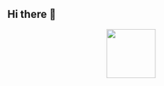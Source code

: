 ## Hi there 👋

<div id="header" align="center">
  <img src="https://gifs.obs.ru-moscow-1.hc.sbercloud.ru/9870835eef5f5b8437ae37c2a69f621991c72075bff676ba557382e2291e57c9.gif" width="100"/>
</div>

<!--
**Amir1233/Amir1233** is a ✨ _special_ ✨ repository because its `README.md` (this file) appears on your GitHub profile.

Here are some ideas to get you started:

- 🔭 I’m currently working on ...
- 🌱 I’m currently learning ...
- 👯 I’m looking to collaborate on ...
- 🤔 I’m looking for help with ...
- 💬 Ask me about ...
- 📫 How to reach me: ...
- 😄 Pronouns: ...
- ⚡ Fun fact: ...
-->
